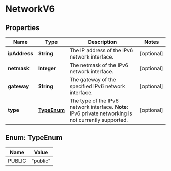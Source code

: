 

# NetworkV6


## Properties

| Name | Type | Description | Notes |
|------------ | ------------- | ------------- | -------------|
|**ipAddress** | **String** | The IP address of the IPv6 network interface. |  [optional] |
|**netmask** | **Integer** | The netmask of the IPv6 network interface. |  [optional] |
|**gateway** | **String** | The gateway of the specified IPv6 network interface. |  [optional] |
|**type** | [**TypeEnum**](#TypeEnum) | The type of the IPv6 network interface.  **Note**: IPv6 private  networking is not currently supported.  |  [optional] |



## Enum: TypeEnum

| Name | Value |
|---- | -----|
| PUBLIC | &quot;public&quot; |




